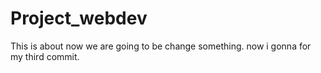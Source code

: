 # Project_webdev
This is about 
now we are going to be change something.
now i gonna for my third commit.
